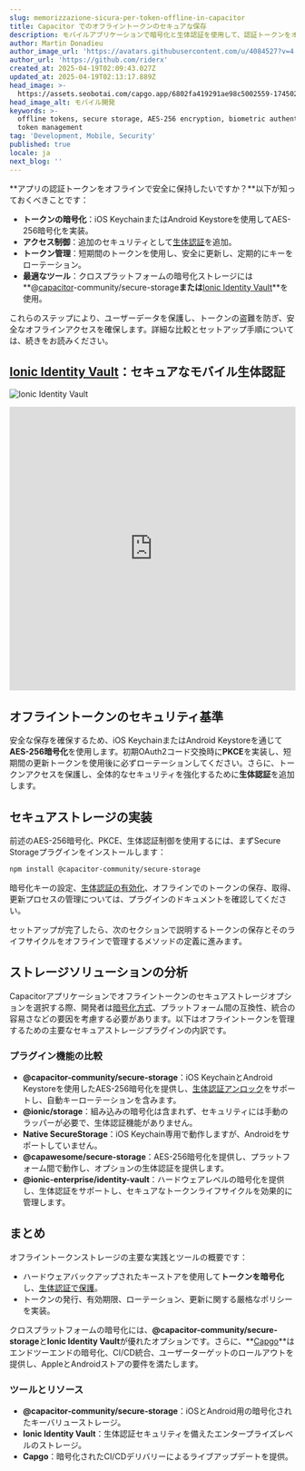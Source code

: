 ```yaml
---
slug: memorizzazione-sicura-per-token-offline-in-capacitor
title: Capacitor でのオフライントークンのセキュアな保存
description: モバイルアプリケーションで暗号化と生体認証を使用して、認証トークンをオフラインで安全に保存する方法を学びます。
author: Martin Donadieu
author_image_url: 'https://avatars.githubusercontent.com/u/4084527?v=4'
author_url: 'https://github.com/riderx'
created_at: 2025-04-19T02:09:43.027Z
updated_at: 2025-04-19T02:13:17.889Z
head_image: >-
  https://assets.seobotai.com/capgo.app/6802fa419291ae98c5002559-1745028797889.jpg
head_image_alt: モバイル開発
keywords: >-
  offline tokens, secure storage, AES-256 encryption, biometric authentication,
  token management
tag: 'Development, Mobile, Security'
published: true
locale: ja
next_blog: ''
---
```

**アプリの認証トークンをオフラインで安全に保持したいですか？**以下が知っておくべきことです：

-   **トークンの暗号化**：iOS KeychainまたはAndroid Keystoreを使用してAES-256暗号化を実装。
-   **アクセス制御**：追加のセキュリティとして[生体認証](https://capgo.app/plugins/capacitor-native-biometric/)を追加。
-   **トークン管理**：短期間のトークンを使用し、安全に更新し、定期的にキーをローテーション。
-   **最適なツール**：クロスプラットフォームの暗号化ストレージには**@[capacitor](https://capacitorjs.com/)\-community/secure-storage**または**[Ionic Identity Vault](https://ionic.io/docs/identity-vault/)**を使用。

これらのステップにより、ユーザーデータを保護し、トークンの盗難を防ぎ、安全なオフラインアクセスを確保します。詳細な比較とセットアップ手順については、続きをお読みください。

## [Ionic Identity Vault](https://ionic.io/docs/identity-vault/)：セキュアなモバイル生体認証

![Ionic Identity Vault](https://assets.seobotai.com/capgo.app/6802fa419291ae98c5002559/e2484017084695edeec1f98ae40b009b.jpg)

<iframe src="https://www.youtube.com/embed/DsXx7oEcOS0" title="YouTube video player" frameborder="0" allow="accelerometer; autoplay; clipboard-write; encrypted-media; gyroscope; picture-in-picture; web-share" referrerpolicy="strict-origin-when-cross-origin" style="width: 100%; height: 500px;" allowfullscreen></iframe>

## オフライントークンのセキュリティ基準

安全な保存を確保するため、iOS KeychainまたはAndroid Keystoreを通じて**AES-256暗号化**を使用します。初期OAuth2コード交換時に**PKCE**を実装し、短期間の更新トークンを使用後に必ずローテーションしてください。さらに、トークンアクセスを保護し、全体的なセキュリティを強化するために**生体認証**を追加します。

## セキュアストレージの実装

前述のAES-256暗号化、PKCE、生体認証制御を使用するには、まずSecure Storageプラグインをインストールします：

```bash
npm install @capacitor-community/secure-storage
```

暗号化キーの設定、[生体認証の有効化](https://capgo.app/plugins/capacitor-native-biometric/)、オフラインでのトークンの保存、取得、更新プロセスの管理については、プラグインのドキュメントを確認してください。

セットアップが完了したら、次のセクションで説明するトークンの保存とそのライフサイクルをオフラインで管理するメソッドの定義に進みます。

## ストレージソリューションの分析

Capacitorアプリケーションでオフライントークンのセキュアストレージオプションを選択する際、開発者は[暗号化方式](https://capgo.app/docs/cli/migrations/encryption/)、プラットフォーム間の互換性、統合の容易さなどの要因を考慮する必要があります。以下はオフライントークンを管理するための主要なセキュアストレージプラグインの内訳です。

### プラグイン機能の比較

-   **@capacitor-community/secure-storage**：iOS KeychainとAndroid Keystoreを使用したAES-256暗号化を提供し、[生体認証アンロック](https://capgo.app/plugins/capacitor-native-biometric/)をサポートし、自動キーローテーションを含みます。
-   **@ionic/storage**：組み込みの暗号化は含まれず、セキュリティには手動のラッパーが必要で、生体認証機能がありません。
-   **Native SecureStorage**：iOS Keychain専用で動作しますが、Androidをサポートしていません。
-   **@capawesome/secure-storage**：AES-256暗号化を提供し、プラットフォーム間で動作し、オプションの生体認証を提供します。
-   **@ionic-enterprise/identity-vault**：ハードウェアレベルの暗号化を提供し、生体認証をサポートし、セキュアなトークンライフサイクルを効果的に管理します。

## まとめ

オフライントークンストレージの主要な実践とツールの概要です：

-   ハードウェアバックアップされたキーストアを使用して**トークンを暗号化**し、[生体認証で保護](https://capgo.app/plugins/capacitor-native-biometric/)。
-   トークンの発行、有効期限、ローテーション、更新に関する厳格なポリシーを実装。

クロスプラットフォームの暗号化には、**@capacitor-community/secure-storage**と**Ionic Identity Vault**が優れたオプションです。さらに、**[Capgo](https://capgo.app/)**はエンドツーエンドの暗号化、CI/CD統合、ユーザーターゲットのロールアウトを提供し、AppleとAndroidストアの要件を満たします。

### ツールとリソース

-   **@capacitor-community/secure-storage**：iOSとAndroid用の暗号化されたキーバリューストレージ。
-   **Ionic Identity Vault**：生体認証セキュリティを備えたエンタープライズレベルのストレージ。
-   **Capgo**：暗号化されたCI/CDデリバリーによるライブアップデートを提供。
